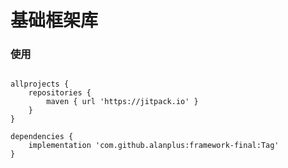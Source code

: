 # 基础框架库

### 使用

```

allprojects {
    repositories {
        maven { url 'https://jitpack.io' }
    }
}

```

```
dependencies {
    implementation 'com.github.alanplus:framework-final:Tag'
}

```